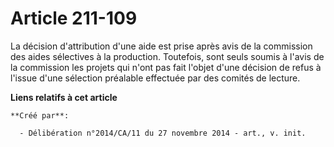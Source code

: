# Article 211-109

La décision d'attribution d'une aide est prise après avis de la commission des aides sélectives à la production. Toutefois,
sont seuls soumis à l'avis de la commission les projets qui n'ont pas fait l'objet d'une décision de refus à l'issue d'une
sélection préalable effectuée par des comités de lecture.

**Liens relatifs à cet article**

	**Créé par**:

	  - Délibération n°2014/CA/11 du 27 novembre 2014 - art., v. init.
